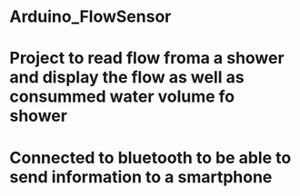 # Arduino_FlowSensor

# Project to read flow froma a shower and display the flow as well as consummed water volume fo shower

# Connected to bluetooth to be able to send information to a smartphone 
